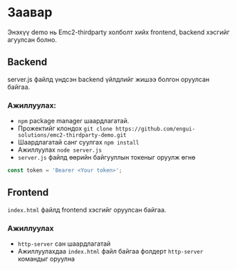 # Заавар

Энэхүү demo нь Emc2-thirdparty холболт хийх frontend, backend хэсгийг агуулсан болно.

## Backend

server.js файлд үндсэн backend үйлдлийг жишээ болгон оруулсан байгаа. 

### Ажиллуулах:

* `npm` package manager шаардлагатай.
* Прожектийг клондох `git clone https://github.com/engui-solutions/emc2-thirdparty-demo.git`
* Шаардлагатай санг суулгах `npm install`
* Ажиллуулах `node server.js`
* `server.js` файлд өөрийн байгууллын токеныг оруулж өгнө

```js
const token = 'Bearer <Your token>';
```

## Frontend

`index.html` файлд frontend хэсгийг оруулсан байгаа.

### Ажиллуулах

* `http-server` сан шаардлагатай
* Ажиллуулахдаа `index.html` файл байгаа фолдерт `http-server` командыг оруулна
